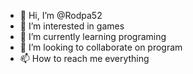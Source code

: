 - 👋 Hi, I’m @Rodpa52
- 👀 I’m interested in games
- 🌱 I’m currently learning programing 
- 💞️ I’m looking to collaborate on program
- 📫 How to reach me everything 

<!---
Rodpa52/Rodpa52 is a ✨ special ✨ repository because its `README.md` (this file) appears on your GitHub profile.
You can click the Preview link to take a look at your changes.
--->
